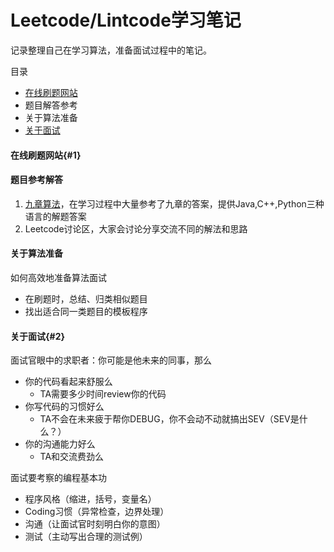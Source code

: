 # Leetcode/Lintcode学习笔记

记录整理自己在学习算法，准备面试过程中的笔记。

目录
- [在线刷题网站](#1)
- 题目解答参考
- 关于算法准备
- [关于面试](#2)

#### 在线刷题网站{#1}

#### 题目参考解答
1. [九章算法](http://www.jiuzhang.com/solutions/)，在学习过程中大量参考了九章的答案，提供Java,C++,Python三种语言的解题答案
2. Leetcode讨论区，大家会讨论分享交流不同的解法和思路

#### 关于算法准备
如何高效地准备算法面试
- 在刷题时，总结、归类相似题目
- 找出适合同一类题目的模板程序

#### 关于面试{#2}
面试官眼中的求职者：你可能是他未来的同事，那么
- 你的代码看起来舒服么
  - TA需要多少时间review你的代码
- 你写代码的习惯好么
  - TA不会在未来疲于帮你DEBUG，你不会动不动就搞出SEV（SEV是什么？）
- 你的沟通能力好么
  - TA和交流费劲么

面试要考察的编程基本功
- 程序风格（缩进，括号，变量名）
- Coding习惯（异常检查，边界处理）
- 沟通（让面试官时刻明白你的意图）
- 测试（主动写出合理的测试例）